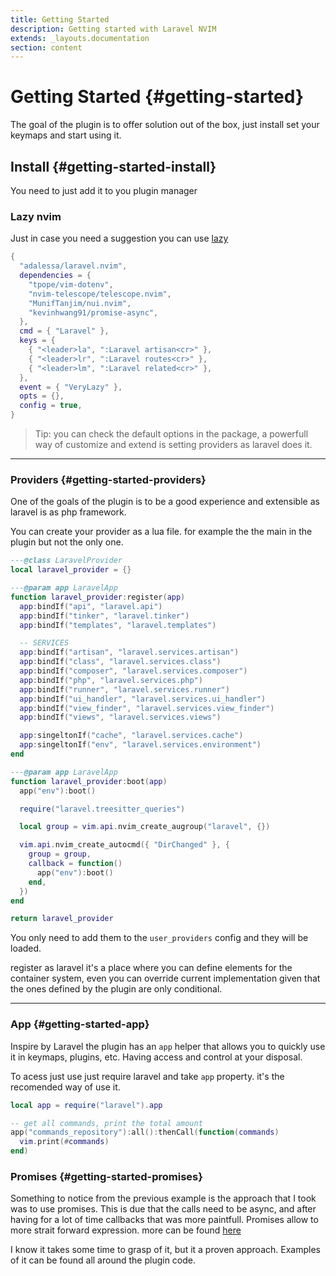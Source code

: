 ```yaml
---
title: Getting Started
description: Getting started with Laravel NVIM
extends: _layouts.documentation
section: content
---
```


# Getting Started {#getting-started}

The goal of the plugin is to offer solution out of the box, just install set your keymaps and start using it.

## Install {#getting-started-install}

You need to just add it to you plugin manager

### Lazy nvim
Just in case you need a suggestion you can use [lazy](https://github.com/folke/lazy.nvim)
```lua
{
  "adalessa/laravel.nvim",
  dependencies = {
    "tpope/vim-dotenv",
    "nvim-telescope/telescope.nvim",
    "MunifTanjim/nui.nvim",
    "kevinhwang91/promise-async",
  },
  cmd = { "Laravel" },
  keys = {
    { "<leader>la", ":Laravel artisan<cr>" },
    { "<leader>lr", ":Laravel routes<cr>" },
    { "<leader>lm", ":Laravel related<cr>" },
  },
  event = { "VeryLazy" },
  opts = {},
  config = true,
}
```

> Tip: you can check the default options in the package, a powerfull way of customize and extend is setting providers as laravel does it.

---

### Providers {#getting-started-providers}

One of the goals of the plugin is to be a good experience and extensible as laravel is as php framework.

You can create your provider as a lua file.
for example the the main in the plugin but not the only one.
```lua
---@class LaravelProvider
local laravel_provider = {}

---@param app LaravelApp
function laravel_provider:register(app)
  app:bindIf("api", "laravel.api")
  app:bindIf("tinker", "laravel.tinker")
  app:bindIf("templates", "laravel.templates")

  -- SERVICES
  app:bindIf("artisan", "laravel.services.artisan")
  app:bindIf("class", "laravel.services.class")
  app:bindIf("composer", "laravel.services.composer")
  app:bindIf("php", "laravel.services.php")
  app:bindIf("runner", "laravel.services.runner")
  app:bindIf("ui_handler", "laravel.services.ui_handler")
  app:bindIf("view_finder", "laravel.services.view_finder")
  app:bindIf("views", "laravel.services.views")

  app:singeltonIf("cache", "laravel.services.cache")
  app:singeltonIf("env", "laravel.services.environment")
end

---@param app LaravelApp
function laravel_provider:boot(app)
  app("env"):boot()

  require("laravel.treesitter_queries")

  local group = vim.api.nvim_create_augroup("laravel", {})

  vim.api.nvim_create_autocmd({ "DirChanged" }, {
    group = group,
    callback = function()
      app("env"):boot()
    end,
  })
end

return laravel_provider
```

You only need to add them to the `user_providers` config and they will be loaded.

register as laravel it's a place where you can define elements for the container system, even you
can override current implementation given that the ones defined by the plugin are only conditional.

---

### App {#getting-started-app}

Inspire by Laravel the plugin has an `app` helper that allows you to quickly use it in keymaps, plugins, etc.
Having access and control at your disposal.

To acess just use just require laravel and take `app` property. it's the recomended way of use it.
```lua
local app = require("laravel").app

-- get all commands, print the total amount
app("commands_repository"):all():thenCall(function(commands)
  vim.print(#commands)
end)
```

### Promises {#getting-started-promises}

Something to notice from the previous example is the approach that I took was to use promises.
This is due that the calls need to be async, and after having for a lot of time callbacks that
was more paintfull.
Promises allow to more strait forward expression. more can be found [here](https://github.com/kevinhwang91/promise-async)

I know it takes some time to grasp of it, but it a proven approach.
Examples of it can be found all around the plugin code.
